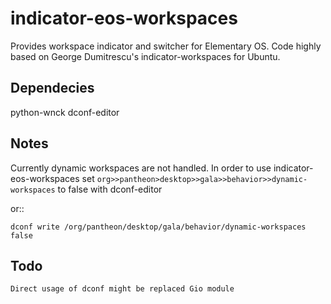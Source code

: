 indicator-eos-workspaces
========================

Provides workspace indicator and switcher for Elementary OS. 
Code highly based on George Dumitrescu's indicator-workspaces for Ubuntu.

Dependecies
------------

python-wnck
dconf-editor

Notes
------------
Currently dynamic workspaces are not handled. In order to use indicator-eos-workspaces set ``org>>pantheon>desktop>>gala>>behavior>>dynamic-workspaces`` to false with dconf-editor

or::
 
    dconf write /org/pantheon/desktop/gala/behavior/dynamic-workspaces false

Todo
------------
    Direct usage of dconf might be replaced Gio module
